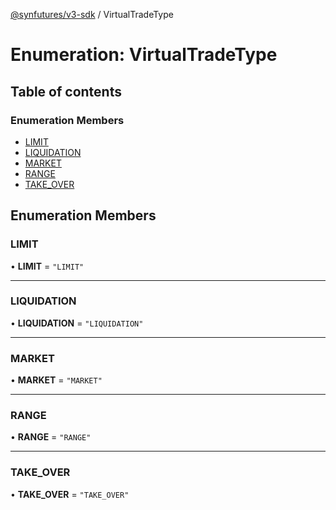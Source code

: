 [@synfutures/v3-sdk](../README.md) / VirtualTradeType

# Enumeration: VirtualTradeType

## Table of contents

### Enumeration Members

- [LIMIT](VirtualTradeType.md#limit)
- [LIQUIDATION](VirtualTradeType.md#liquidation)
- [MARKET](VirtualTradeType.md#market)
- [RANGE](VirtualTradeType.md#range)
- [TAKE\_OVER](VirtualTradeType.md#take_over)

## Enumeration Members

### LIMIT

• **LIMIT** = ``"LIMIT"``

___

### LIQUIDATION

• **LIQUIDATION** = ``"LIQUIDATION"``

___

### MARKET

• **MARKET** = ``"MARKET"``

___

### RANGE

• **RANGE** = ``"RANGE"``

___

### TAKE\_OVER

• **TAKE\_OVER** = ``"TAKE_OVER"``
